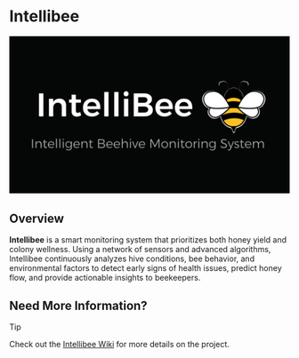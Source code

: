 # Intellibee

![Image](https://github.com/CSE-ICE-21/IntelliBee/blob/main/Assets/IntelliBee_Hero_Image.png)

## Overview

**Intellibee** is a smart monitoring system that prioritizes both honey yield and colony wellness. Using a network of sensors and advanced algorithms, Intellibee continuously analyzes hive conditions, bee behavior, and environmental factors to detect early signs of health issues, predict honey flow, and provide actionable insights to beekeepers.

## Need More Information?
> [!TIP]
> Check out the [Intellibee Wiki](https://github.com/CSE-ICE-21/IntelliBee/wiki) for more details on the project.
